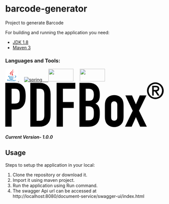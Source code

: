 # barcode-generator

Project to generate Barcode

For building and running the application you need:

- [JDK 1.8](http://www.oracle.com/technetwork/java/javase/downloads/jdk8-downloads-2133151.html)
- [Maven 3](https://maven.apache.org)

<h3 align="left">Languages and Tools:</h3>
<p align="left">    
   <a href="https://www.java.com" target="_blank" rel="noreferrer"> <img src="https://raw.githubusercontent.com/devicons/devicon/master/icons/java/java-original.svg" alt="java" width="40" height="40"/> </a> &nbsp;&nbsp;&nbsp;
   <a href="https://spring.io/" target="_blank" rel="noreferrer"> 
   <img src="https://www.vectorlogo.zone/logos/springio/springio-icon.svg" alt="spring" width="40" height="40"/> &nbsp;&nbsp;&nbsp;
   </a> 
    <a href="http://barcode4j.sourceforge.net/" target="_blank" rel="noreferrer" ><img src="http://barcode4j.sourceforge.net/resources/images/barcode4j-logo.gif" width="80" height="40"/></a>&nbsp;&nbsp;&nbsp;&nbsp;
    <a href="https://xmlgraphics.apache.org/fop/1.1/graphics.html" target="_blank" rel="noreferrer" ><img src="https://xmlgraphics.apache.org/images/apache-fop-logo.jpg" width="80" height="40"/></a>&nbsp;&nbsp;&nbsp;&nbsp;
    <a href="https://pdfbox.apache.org/" target="_blank" rel="noreferrer">

<svg focusable="false" class="pdfbox-brand-text" xmlns="http://www.w3.org/2000/svg" style="isolation:isolate" viewBox="0 0 109.81066666651577 30.943999999957384" aria-labelledby="brandTextTitle brandTextDesc" role="img">
  <title id="brandTextTitle">PDFBox brand text</title>
  <desc id="brandTextDesc">PDFBox, the brand text.</desc>
  <path d="M0 .31h6.528q1.792 0 3.157.47 1.366.468 2.475 1.663 1.11 1.194 1.536 2.816.427 1.57.427 4.3 0 2-.256 3.45-.214 1.41-.982 2.64-.896 1.492-2.39 2.345-1.492.81-3.924.81H4.36v11.87H0V.305zm4.352 14.42h2.09q1.323 0 2.05-.383.724-.384 1.065-1.024.342-.683.384-1.622.09-.93.09-2.09 0-1.06-.08-2-.04-.98-.38-1.66-.3-.72-.98-1.11-.68-.43-1.96-.43H4.36v10.32z" fill-rule="evenodd"></path>
  <path d="M17.333.31h6.443q3.712 0 5.675 2.09 1.97 2.048 1.97 5.76v14.208q0 4.267-2.09 6.315-2.05 2.005-5.93 2.005h-6.06V.308zm4.352 26.282h2.006q1.84 0 2.61-.896.77-.94.77-2.9V8.16q0-1.792-.72-2.773-.72-.982-2.64-.982H21.7v22.187z" fill-rule="evenodd"></path>
  <path d="M35.583.31h12.97v4.095h-8.618v9.216h7.51v4.1h-7.51v12.97h-4.352V.31z"></path>
  <path d="M51.417.31h6.357q2.09 0 3.54.64 1.495.64 2.433 1.706.94 1.067 1.323 2.475.427 1.37.427 2.86V9.1q0 1.236-.214 2.09-.17.853-.554 1.493-.39.64-.94 1.152-.56.47-1.28.896 1.53.73 2.26 2.18.72 1.41.72 3.8v1.71q0 4.01-1.97 6.15-1.92 2.13-6.19 2.13H51.4V.31zm4.352 26.026h1.87q1.32 0 2.05-.384.77-.384 1.15-1.067.38-.682.47-1.62.08-.94.08-2.05 0-1.15-.13-2.004-.13-.85-.56-1.4-.386-.6-1.11-.89-.727-.3-1.92-.3h-1.92v9.73zm0-13.568h1.96q2.17 0 2.9-1.067.77-1.1.77-3.2 0-2.04-.86-3.07-.81-1.02-2.99-1.02h-1.79v8.37z" fill-rule="evenodd"></path>
  <path d="M69.027 16.31q0-1.323.17-2.433.17-1.11.64-1.962.768-1.408 2.22-2.262 1.45-.853 3.455-.853t3.456.853q1.45.854 2.22 2.262.468.853.64 1.962.17 1.11.17 2.432v7.12q0 1.32-.17 2.43-.172 1.11-.64 1.96-.77 1.4-2.22 2.26-1.45.85-3.456.85-2.005 0-3.456-.86-1.45-.854-2.22-2.26-.468-.855-.64-1.964-.17-1.11-.17-2.43V16.3zm4.352 7.807q0 1.238.55 1.878.6.597 1.58.597.98 0 1.53-.597.59-.64.59-1.878v-8.49q0-1.238-.6-1.835-.557-.64-1.538-.64-.98 0-1.58.64-.553.597-.553 1.835v8.49z" fill-rule="evenodd"></path>
  <path d="M88.316 19.637L83.24 9.057h4.607l2.688 6.143 2.688-6.144h4.608l-5.16 10.58 5.42 11.052h-4.61l-2.94-6.613-2.94 6.613h-4.61l5.34-11.05z"></path>
  <path d="M102.883 5.28h1.2q.784 0 1.168-.224.4-.24.4-.784 0-.464-.35-.672-.33-.224-.88-.224h-1.53V5.28zm-1.056-2.864h2.56q2.32 0 2.32 1.904 0 .48-.144.816-.128.336-.368.56-.24.224-.56.352-.304.112-.656.16l1.93 2.96h-1.28L103.7 6.24h-.817v2.928h-1.056V2.416zm6.832 3.376q0-.976-.37-1.84-.37-.864-.99-1.504-.63-.64-1.48-1.008-.85-.384-1.81-.384t-1.81.384q-.85.368-1.47 1.008t-1 1.504-.37 1.84q0 .976.364 1.84.37.864.992 1.504t1.47 1.024q.85.368 1.81.368.96 0 1.805-.368.85-.384 1.47-1.024.625-.64.99-1.504.37-.864.37-1.84zm-10.44 0q0-1.2.45-2.256.46-1.056 1.25-1.84t1.84-1.232Q102.82 0 104.02 0t2.255.464q1.056.448 1.84 1.232t1.232 1.84q.464 1.056.464 2.256 0 1.2-.46 2.256-.45 1.056-1.23 1.84t-1.84 1.248q-1.05.448-2.25.448t-2.25-.448q-1.053-.464-1.84-1.248t-1.25-1.84q-.45-1.056-.45-2.256z" fill-rule="evenodd"></path>
</svg>
</a>
</p>

##### Current Version- 1.0.0

## Usage

Steps to setup the application in your local:

1) Clone the repository or download it.
2) Import it using maven project.
3) Run the application using Run command.
4) The swagger Api url can be accessed at http://localhost:8080/document-service/swagger-ui/index.html

